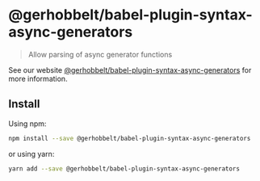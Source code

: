 # @gerhobbelt/babel-plugin-syntax-async-generators

> Allow parsing of async generator functions

See our website [@gerhobbelt/babel-plugin-syntax-async-generators](https://babeljs.io/docs/en/next/babel-plugin-syntax-async-generators.html) for more information.

## Install

Using npm:

```sh
npm install --save @gerhobbelt/babel-plugin-syntax-async-generators
```

or using yarn:

```sh
yarn add --save @gerhobbelt/babel-plugin-syntax-async-generators
```
